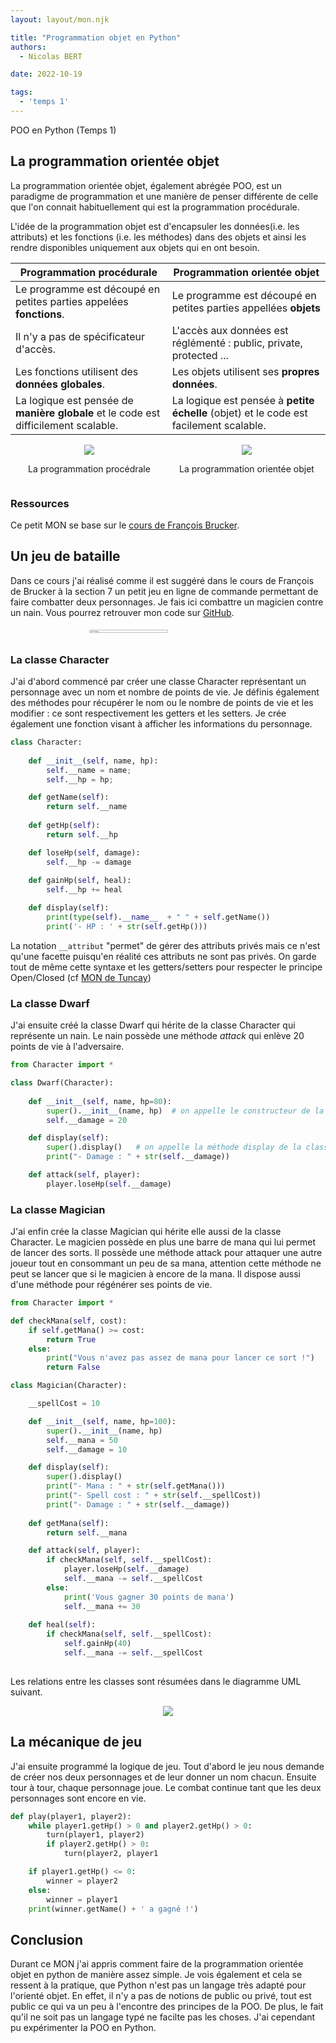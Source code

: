 ```yaml
---
layout: layout/mon.njk

title: "Programmation objet en Python"
authors:
  - Nicolas BERT

date: 2022-10-19

tags:
  - 'temps 1'
---
```


<!-- début résumé -->
POO en Python (Temps 1)
<!-- fin résumé -->

## La programmation orientée objet

La programmation orientée objet, également abrégée POO, est un paradigme de programmation et une manière de penser différente de celle que l'on connait habituellement qui est la programmation procédurale.

L'idée de la programmation objet est d'encapsuler les données(i.e. les attributs) et les fonctions (i.e. les méthodes) dans des objets et ainsi les rendre disponibles uniquement aux objets qui en ont besoin.

| **Programmation procédurale**                                                   | **Programmation orientée objet**                                                   |
|---------------------------------------------------------------------------------|------------------------------------------------------------------------------------|
| Le programme est découpé en petites parties appelées **fonctions**.             | Le programme est découpé en petites parties appellées **objets**                   |
| Il n'y a pas de spécificateur d'accès.                                          | L'accès aux données est réglémenté : public, private, protected ...                |
| Les fonctions utilisent des **données globales**.                                   | Les objets utilisent ses **propres données**.                                          |
| La logique est pensée de **manière globale** et le code est difficilement scalable. | La logique est pensée à **petite échelle** (objet) et le code est facilement scalable. |

<div style="display: flex; align-items: center;">
  <div style="width: 50%; display: flex; flex-direction: column; align-items: center;">
    <img src="./../images/procedurale.png" style="border: 0;" />
    <p>La programmation procédrale</p>
  </div>
  <div style="width: 50%; display: flex; flex-direction: column; align-items: center;">
    <img src="./../images/orientee-objet.png" style="border: 0;" />
    <p>La programmation orientée objet</p>
  </div>
</div>

### Ressources

Ce petit MON se base sur le [cours de François Brucker](https://francoisbrucker.github.io/cours_informatique/cours/algorithme-code-th%C3%A9orie/code/programmation-objet/).

## Un jeu de bataille

Dans ce cours j'ai réalisé comme il est suggéré dans le cours de François de Brucker à la section 7 un petit jeu en ligne de commande permettant de faire combatter deux personnages. Je fais ici combattre un magicien contre un nain. Vous pourrez retrouver mon code sur [GitHub](https://github.com/nbert71/POO-Python).

<div style="display: grid; place-items: center;">
  <img src="./../images/gandalf-gimli.png" style="width: 50%;" />
</div>

### La classe Character

J'ai d'abord commencé par créer une classe Character représentant un personnage avec un nom et nombre de points de vie. Je définis également des méthodes pour récupérer le nom ou le nombre de points de vie et les modifier : ce sont respectivement les getters et les setters. Je crée également une fonction visant à afficher les informations du personnage.

```python
class Character:
    
    def __init__(self, name, hp):
        self.__name = name;
        self.__hp = hp;

    def getName(self):
        return self.__name
    
    def getHp(self):
        return self.__hp

    def loseHp(self, damage):
        self.__hp -= damage
    
    def gainHp(self, heal):
        self.__hp += heal

    def display(self):
        print(type(self).__name__  + " " + self.getName())
        print('- HP : ' + str(self.getHp()))   
```

La notation `__attribut` "permet" de gérer des attributs privés mais ce n'est qu'une facette puisqu'en réalité ces attributs ne sont pas privés. On garde tout de même cette syntaxe et les getters/setters pour respecter le principe Open/Closed (cf [MON de Tuncay](https://francoisbrucker.github.io/do-it/mon/TBi/MON/POO/))

### La classe Dwarf

J'ai ensuite créé la classe Dwarf qui hérite de la classe Character qui représente un nain. Le nain possède une méthode *attack* qui enlève 20 points de vie à l'adversaire.

```python
from Character import *

class Dwarf(Character):
    
    def __init__(self, name, hp=80):
        super().__init__(name, hp)  # on appelle le constructeur de la classe parente
        self.__damage = 20

    def display(self):
        super().display()   # on appelle la méthode display de la classe parente
        print("- Damage : " + str(self.__damage))

    def attack(self, player):
        player.loseHp(self.__damage)

```

### La classe Magician

J'ai enfin crée la classe Magician qui hérite elle aussi de la classe Character. Le magicien possède en plus une barre de mana qui lui permet de lancer des sorts. Il possède une méthode attack pour attaquer une autre joueur tout en consommant un peu de sa mana, attention cette méthode ne peut se lancer que si le magicien à encore de la mana. Il dispose aussi d'une méthode pour régénérer ses points de vie.

```python
from Character import *

def checkMana(self, cost):
    if self.getMana() >= cost:
        return True
    else:
        print("Vous n'avez pas assez de mana pour lancer ce sort !")
        return False

class Magician(Character):

    __spellCost = 10

    def __init__(self, name, hp=100):
        super().__init__(name, hp)
        self.__mana = 50
        self.__damage = 10

    def display(self):
        super().display()
        print("- Mana : " + str(self.getMana()))
        print("- Spell cost : " + str(self.__spellCost))
        print("- Damage : " + str(self.__damage))
    
    def getMana(self):
        return self.__mana

    def attack(self, player):
        if checkMana(self, self.__spellCost):
            player.loseHp(self.__damage)
            self.__mana -= self.__spellCost
        else:
            print('Vous gagner 30 points de mana')
            self.__mana += 30
        
    def heal(self):
        if checkMana(self, self.__spellCost):
            self.gainHp(40)
            self.__mana -= self.__spellCost
      
```

Les relations entre les classes sont résumées dans le diagramme UML suivant.

<div style="display: grid; place-items: center;">
  <img src="./../images/uml-poo.png" style="border: 0;">
</div>

## La mécanique de jeu

J'ai ensuite programmé la logique de jeu. Tout d'abord le jeu nous demande de créer nos deux personnages et de leur donner un nom chacun. Ensuite tour à tour, chaque personnage joue. Le combat continue tant que les deux personnages sont encore en vie.

```python
def play(player1, player2):
    while player1.getHp() > 0 and player2.getHp() > 0:
        turn(player1, player2)
        if player2.getHp() > 0:
            turn(player2, player1

    if player1.getHp() <= 0:
        winner = player2
    else:
        winner = player1
    print(winner.getName() + ' a gagné !')
```

## Conclusion

Durant ce MON j'ai appris comment faire de la programmation orientée objet en python de manière assez simple. Je vois également et cela se ressent à la pratique, que Python n'est pas un langage très adapté pour l'orienté objet. En effet, il n'y a pas de notions de public ou privé, tout est public ce qui va un peu à l'encontre des principes de la POO. De plus, le fait qu'il ne soit pas un langage typé ne facilte pas les choses. J'ai cependant pu expérimenter la POO en Python.





